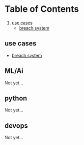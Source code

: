 # Table of Contents

1. [use cases](#use-cases)  
   - [breach system](files/breach_system.pdf)


## use cases
- [breach system](files/breach_system.pdf)

## ML/Ai
Not yet...

## python
Not yet...

## devops
Not yet...
